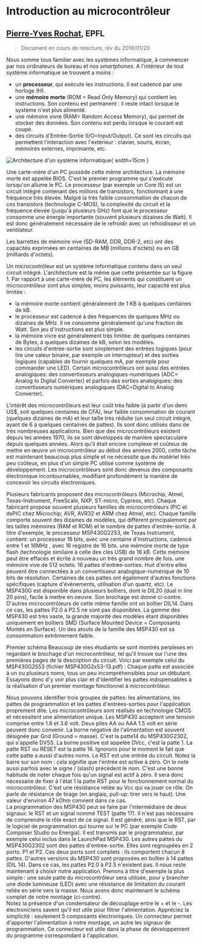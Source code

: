 **Introduction au microcontrôleur**
==================================

## [Pierre-Yves Rochat](mailto:pyr@pyr.ch), EPFL

> Document en cours de relecture, rév du 2016/01/20


Nous somme tous familier avec les systèmes informatique, à commencer par nos ordinateurs de bureau et nos *smartphones*. A l'intérieur de tout système informatique se trouvent a moins :

* un **processeur**, qui exécute les instructions. Il est cadencé par une horloge (H).
* une **mémoire morte** (ROM = Read Only Memory) qui contient les instructions. Son contenu est permanent : il reste intact lorsque le système n'est plus alimenté.
* une mémoire vivre (RAM= Random Access Memory), qui permet de stocker des données. Son contenu est perdu lorsque le courant est coupé.
* des circuits d'Entrée-Sortie (I/O=Input/Output). Ce sont les circuits qui permettent l'interaction avec l'extérieur : clavier, souris, écran, mémoires externes, imprimante, etc.

![Architecture d'un système informatique](images/archi-sys-info.png "Architecture d'un système informatique"){ width=15cm }

Une carte-mère d'un PC possède cette même architecture. La mémoire morte est appelée BIOS. C'est le premier programme qui s'exécute lorsqu'on allume le PC. Le processeur (par exemple un Core I5) est un circuit intégré contenant des millions de transistors, fonctionnant à une fréquence très élevée. Malgré la très faible consommation de chacun de ces transistors (technologie C-MOS), la complexité du circuit et la fréquence élevée (jusqu'à plusieurs GHz) font que le processeur consomme une énergie importante (souvent plusieurs dizaines de Watt). Il est donc généralement nécessaire de le refroidir avec un refroidisseur et un ventilateur.

Les barrettes de mémoire vive (SD-RAM, DDR, DDR-2, etc) ont des capacités exprimées en centaines de MB (millions d'octets) ou en GB (milliards d'octets).

Un microcontrôleur est un système informatique contenu dans un seul circuit intégré. L'architecture est la même que cette présentée sur la figure 1. Par rapport à une carte-mère de PC, les éléments qui constituent un microcontrôleur sont plus simples, moins puissants, leur capacité est plus limitée :
- la mémoire morte contient généralement de 1 KB à quelques centaines de kB.
- le processeur est cadencé à des fréquences de quelques MHz ou dizaines de MHz. Il ne consomme généralement qu'une fraction de Watt. Son jeu d'instructions est plus simple.
- la mémoire vivre est généralement très limitée: de quelques centaines de Bytes, à quelques dizaines de kB, selon les modèles.
- les circuits d'entrée-sortie sont simplement des entrées logiques (pour lire une valeur binaire, par exemple un interrupteur) et des sorties logiques (capables de fournir quelques mA, par exemple pour commander une LED).  Certain microcontrôleurs ont aussi des entrées analogiques: des convertisseurs analogiques-numériques (ADC= Analog to Digital Converter) et parfois des sorties analogiques: des convertisseurs numériques analogiques (DAC=Digital to Analog Converter).

L'intérêt des microcontrôleurs est leur coût très faible (à partir d'un demi US$, soit quelques centaines de CFA), leur faible consommation de courant (quelques dizaines de mA) et leur taille très réduite (un seul circuit intégré, ayant de 6 à quelques centaines de pattes). Ils sont donc utilisés dans de très nombreuses applications.
Bien que des microcontrôleurs existent depuis les années 1970, ils se sont développés de manière spectaculaire depuis quelques années. Alors qu'il était encore complexe et coûteux de mettre en œuvre un microcontrôleur au début des années 2000, cette tâche est maintenant beaucoup plus simple et ne nécessite que du matériel très peu coûteux, en plus d'un simple PC utilisé comme système de développement. Les microcontrôleurs sont donc devenus des composants électronique incontournables, modifiant profondément la manière de concevoir les circuits électroniques.

Plusieurs fabricants proposent des microcontrôleurs (Microchip, Atmel, Texas-Instrument, FreeScale, NXP, ST-micro, Cypress, etc). Chaque fabricant propose souvent plusieurs familles de microcontrôleurs (PIC et dsPIC chez Microchip; AVR, AVR32 et ARM chez Atmel, etc). Chaque famille comporte souvent des dizaines de modèles, qui diffèrent principalement par les tailles mémoires (RAM et ROM) et le nombre de pattes d'entrée-sortie. 
A titre d'exemple, le processeur MSP430G2253, de Texas Instrument, contient:
un processeur 16 bits, avec une centaine d'instructions, cadencé entre 1 et 16MHz , avec 16 registre de 16 bits.
une mémoire morte de type flash (technologie similaire à celle des clés USB) de 16 kB. Cette mémoire peut être effacés et écrite à nouveau un très grand nombre de fois.
une mémoire vive de 512 octets.
16 pattes d'entrée-sorties. Huit d'entre elles peuvent être connectées à un convertisseur analogique-numérique de 10 bits de résolution. Certaines de ces pattes ont également d'autres fonctions spécifiques (capture d'événements, utilisation d'un quartz, etc). Le MSP430G est disponible dans plusieurs boîtiers, dont le DIL20 (dual in line 20 pins), facile à mettre en oeuvre. Son brochage  est donné ci-contre.
D'autres microcontrôleurs de cette même famille ont un boîtier DIL14. Dans ce cas, les pattes P2.0 à P2.5 ne sont pas disponibles. La gamme des MSP430 est très vaste, la grande majorité des modèles étant disponibles uniquement en boîtiers SMD (Surface Mounted Device = Composants Montés en Surface).
Un des atouts de la famille des MSP430 est sa consommation extrêmement faible.

Premier schéma
Beaucoup de mes étudiants se sont montrés perplexes en regardant le brochage d'un microcontrôleur, tel qu'il trouve sur l'une des premières pages de la description du circuit. Voici par exemple celui du MSP430G2553 (fichier MSP430G2x53-13.pdf) :
Chaque patte est associée à un ou plusieurs noms, tous un peu incompréhensibles pour un débutant. Essayons donc d'y voir plus clair et d'identifier les pattes indispensables à la réalisation d'un premier montage fonctionnel à microcontrôleur.

Nous pouvons identifier trois groupes de pattes: les alimentations, les pattes de programmation et les pattes d'entrées-sorties pour l'application proprement dite.
Les microcontrôleurs sont réalisés en technologie CMOS et nécessitent une alimentation unique. Les MSP430 acceptent une tension comprise entre 1.8 et 3.6 volt. Deux piles AA ou AAA 1.5 volt en série peuvent donc convenir. La borne négative de l'alimentation est souvent désignée par Gnd (Ground = masse). C'est la patte14 du MSP430G2302, qui s'appelle DVSS. La borne positive est appelée DVcc, c'est la  patte 1.
La patte RST ou RESET est la patte 16. Ignorons pour le moment le fait que cette patte a aussi d'autres noms.  Le RST est une entrée du circuit. Notez la barre sur son nom : cela signifie que l'entrée est active à zéro. On le note aussi parfois avec le signe / (slash) précédent le nom. C'est une bonne habitude de noter chaque fois qu'un signal est actif à zéro. Il sera donc nécessaire de fixer à l'état 1 la patte RST pour le fonctionnement normal du microcontrôleur. C'est une résistance reliée au Vcc qui va jouer ce rôle. On parle de résistance de tirage (en anglais, pull-up: tirer vers le haut). Une valeur d'environ 47 kOhm convient dans ce cas.  
La programmation des MSP430 peut se faire par l'intermédiaire de deux signaux: le RST et un signal nommé TEST (patte 17). Il n'est pas nécessaire de comprendre le rôle exact de ce signal. Il est généré, ainsi que le RST, par le logiciel de programmation qui tourne sur le PC (par exemple Code Composer Studio ou Energia). Il est transmis par le programmateur, par exemple celui inclus dans le LaunchPad MSP430. 
Les autres pattes du MSP430G2302 sont des pattes d'entrée-sortie. Elles sont regroupées en 2 ports: P1 et P2. Ces deux ports sont complets : ils comportent chacun 8 pattes. D'autres versions du MSP430 sont proposées en boîtier à 14 pattes (DIL 14). Dans ce cas, les pattes P2.0 à P2.5 n'existent pas.
Il nous reste maintenant à choisir notre application. Prenons à titre d'exemple la plus simple : une seule patte du microcontrôleur sera utilisée, pour y brancher une diode lumineuse (LED) avec une résistance de limitation du courant reliée en série vers la masse. Nous avons donc maintenant le schéma complet de notre montage (ci-contre).        
Notez la présence d'un condensateur de découplage entre le + et le -. Les électroniciens savent qu'il est utile pour filtrer l'alimentation. Appréciez la simplicité : seulement 5 composants électroniques. Un connecteur permet d'apporter l'alimentation à notre montage, un autre les signaux de programmation. Ce connecteur est utile dans la phase de développement du programme correspondant à l'application.

